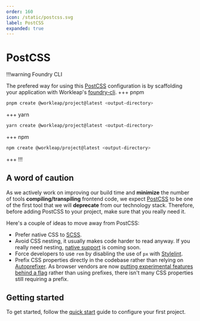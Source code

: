 ```yaml
---
order: 160
icon: /static/postcss.svg
label: PostCSS
expanded: true
---
```


# PostCSS

!!!warning Foundry CLI

The prefered way for using this [PostCSS](https://postcss.org/) configuration is by scaffolding your application with Workleap's [foundry-cli](https://github.com/gsoft-inc/wl-foundry-cli).
+++ pnpm
```bash
pnpm create @workleap/project@latest <output-directory>
```
+++ yarn
```bash
yarn create @workleap/project@latest <output-directory>
```
+++ npm
```bash
npm create @workleap/project@latest <output-directory>
```
+++
!!!

## A word of caution

As we actively work on improving our build time and **minimize** the number of tools **compiling/transpiling** frontend code, we expect [PostCSS](https://postcss.org/) to be one of the first tool that we will **deprecate** from our technology stack. Therefore, before adding PostCSS to your project, make sure that you really need it.

Here's a couple of ideas to move away from PostCSS:

- Prefer native CSS to [SCSS](https://sass-lang.com/documentation/syntax/).
- Avoid CSS nesting, it usually makes code harder to read anyway. If you really need nesting, [native support](https://www.w3.org/TR/css-nesting-1/) is coming soon.
- Force developers to use `rem` by disabling the use of `px` with [Stylelint](https://stylelint.io/).
- Prefix CSS properties directly in the codebase rather than relying on [Autoprefixer](https://github.com/postcss/autoprefixer). As browser vendors are now [putting experimental features behind a flag](https://github.com/postcss/autoprefixer) rather than using prefixes, there isn't many CSS properties still requiring a prefix.

## Getting started

To get started, follow the [quick start](configure-project.md) guide to configure your first project.
